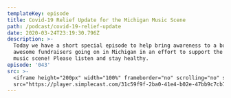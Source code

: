 ```yaml
---
templateKey: episode
title: Covid-19 Relief Update for the Michigan Music Scene
path: /podcast/covid-19-relief-update
date: 2020-03-24T23:19:30.796Z
description: >-
  Today we have a short special episode to help bring awareness to a bunch of
  awesome fundraisers going on in Michigan in an effort to support the Michigan
  music scene! Please listen and stay healthy.
episode: '043'
src: >-
  <iframe height="200px" width="100%" frameborder="no" scrolling="no" seamless
  src="https://player.simplecast.com/31c59f9f-2ba0-41e4-b02e-47bb9c7cb7e4?dark=false"></iframe>
---
```


